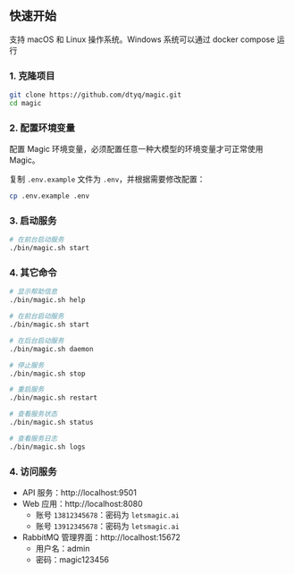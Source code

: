 
## 快速开始
支持 macOS 和 Linux 操作系统。Windows 系统可以通过 docker compose 运行
### 1. 克隆项目
```bash
git clone https://github.com/dtyq/magic.git
cd magic
```

### 2. 配置环境变量
配置 Magic 环境变量，必须配置任意一种大模型的环境变量才可正常使用 Magic。

复制 `.env.example` 文件为 `.env`，并根据需要修改配置：
```bash
cp .env.example .env
```

### 3. 启动服务

```bash
# 在前台启动服务
./bin/magic.sh start
```

### 4. 其它命令

```bash
# 显示帮助信息
./bin/magic.sh help

# 在前台启动服务
./bin/magic.sh start

# 在后台启动服务
./bin/magic.sh daemon

# 停止服务
./bin/magic.sh stop

# 重启服务
./bin/magic.sh restart

# 查看服务状态
./bin/magic.sh status

# 查看服务日志
./bin/magic.sh logs
```

### 4. 访问服务
- API 服务：http://localhost:9501
- Web 应用：http://localhost:8080
  - 账号 `13812345678`：密码为 `letsmagic.ai`
  - 账号 `13912345678`：密码为 `letsmagic.ai`
- RabbitMQ 管理界面：http://localhost:15672
  - 用户名：admin
  - 密码：magic123456
